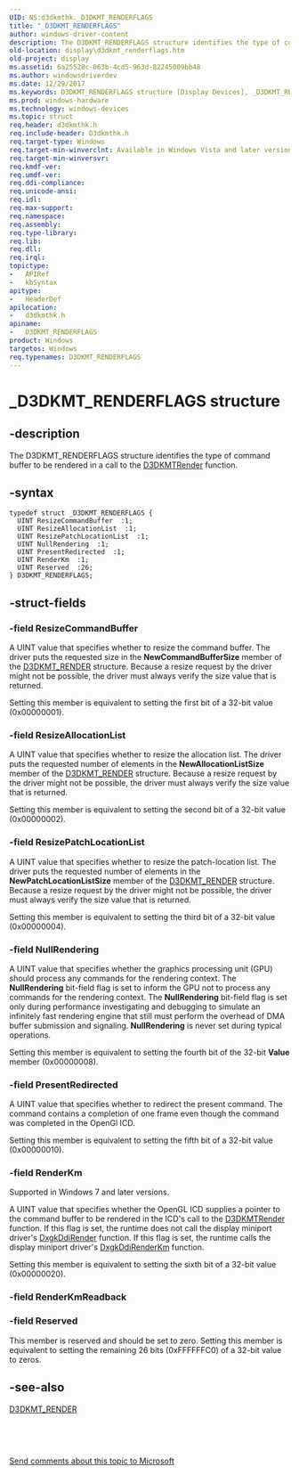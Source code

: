 ```yaml
---
UID: NS:d3dkmthk._D3DKMT_RENDERFLAGS
title: "_D3DKMT_RENDERFLAGS"
author: windows-driver-content
description: The D3DKMT_RENDERFLAGS structure identifies the type of command buffer to be rendered in a call to the D3DKMTRender function.
old-location: display\d3dkmt_renderflags.htm
old-project: display
ms.assetid: 6a25528c-063b-4cd5-963d-82245009bb48
ms.author: windowsdriverdev
ms.date: 12/29/2017
ms.keywords: D3DKMT_RENDERFLAGS structure [Display Devices], _D3DKMT_RENDERFLAGS, d3dkmthk/D3DKMT_RENDERFLAGS, D3DKMT_RENDERFLAGS, display.d3dkmt_renderflags, OpenGL_Structs_8a885a03-0eba-4119-973a-a1c1dafe3c10.xml
ms.prod: windows-hardware
ms.technology: windows-devices
ms.topic: struct
req.header: d3dkmthk.h
req.include-header: D3dkmthk.h
req.target-type: Windows
req.target-min-winverclnt: Available in Windows Vista and later versions of the Windows operating systems.
req.target-min-winversvr: 
req.kmdf-ver: 
req.umdf-ver: 
req.ddi-compliance: 
req.unicode-ansi: 
req.idl: 
req.max-support: 
req.namespace: 
req.assembly: 
req.type-library: 
req.lib: 
req.dll: 
req.irql: 
topictype:
-	APIRef
-	kbSyntax
apitype:
-	HeaderDef
apilocation:
-	d3dkmthk.h
apiname:
-	D3DKMT_RENDERFLAGS
product: Windows
targetos: Windows
req.typenames: D3DKMT_RENDERFLAGS
---
```


# _D3DKMT_RENDERFLAGS structure


## -description


The D3DKMT_RENDERFLAGS structure identifies the type of command buffer to be rendered in a call to the <a href="..\d3dkmthk\nf-d3dkmthk-d3dkmtrender.md">D3DKMTRender</a> function.


## -syntax


````
typedef struct _D3DKMT_RENDERFLAGS {
  UINT ResizeCommandBuffer  :1;
  UINT ResizeAllocationList  :1;
  UINT ResizePatchLocationList  :1;
  UINT NullRendering  :1;
  UINT PresentRedirected  :1;
  UINT RenderKm  :1;
  UINT Reserved  :26;
} D3DKMT_RENDERFLAGS;
````


## -struct-fields




### -field ResizeCommandBuffer

A UINT value that specifies whether to resize the command buffer. The driver puts the requested size in the <b>NewCommandBufferSize</b> member of the <a href="..\d3dkmthk\ns-d3dkmthk-_d3dkmt_render.md">D3DKMT_RENDER</a> structure. Because a resize request by the driver might not be possible, the driver must always verify the size value that is returned.

Setting this member is equivalent to setting the first bit of a 32-bit value (0x00000001).


### -field ResizeAllocationList

A UINT value that specifies whether to resize the allocation list. The driver puts the requested number of elements in the <b>NewAllocationListSize</b> member of the <a href="..\d3dkmthk\ns-d3dkmthk-_d3dkmt_render.md">D3DKMT_RENDER</a> structure. Because a resize request by the driver might not be possible, the driver must always verify the size value that is returned.

Setting this member is equivalent to setting the second bit of a 32-bit value (0x00000002).


### -field ResizePatchLocationList

A UINT value that specifies whether to resize the patch-location list. The driver puts the requested number of elements in the <b>NewPatchLocationListSize</b> member of the <a href="..\d3dkmthk\ns-d3dkmthk-_d3dkmt_render.md">D3DKMT_RENDER</a> structure. Because a resize request by the driver might not be possible, the driver must always verify the size value that is returned.

Setting this member is equivalent to setting the third bit of a 32-bit value (0x00000004).


### -field NullRendering

A UINT value that specifies whether the graphics processing unit (GPU) should process any commands for the rendering context. The <b>NullRendering</b> bit-field flag is set to inform the GPU not to process any commands for the rendering context. The <b>NullRendering</b> bit-field flag is set only during performance investigating and debugging to simulate an infinitely fast rendering engine that still must perform the overhead of DMA buffer submission and signaling. <b>NullRendering</b> is never set during typical operations. 

Setting this member is equivalent to setting the fourth bit of the 32-bit <b>Value</b> member (0x00000008).


### -field PresentRedirected

A UINT value that specifies whether to redirect the present command. The command contains a completion of one frame even though the command was completed in the OpenGl ICD.

Setting this member is equivalent to setting the fifth bit of a 32-bit value (0x00000010).


### -field RenderKm

Supported in Windows 7 and later versions.

A UINT value that specifies whether the OpenGL ICD supplies a pointer to the command buffer to be rendered in the ICD's call to the <a href="..\d3dkmthk\nf-d3dkmthk-d3dkmtrender.md">D3DKMTRender</a> function. If this flag is set, the runtime does not call the display miniport driver's <a href="..\d3dkmddi\nc-d3dkmddi-dxgkddi_render.md">DxgkDdiRender</a> function. If this flag is set, the runtime calls the display miniport driver's <a href="..\d3dkmddi\nc-d3dkmddi-dxgkddi_renderkm.md">DxgkDdiRenderKm</a> function. 

Setting this member is equivalent to setting the sixth bit of a 32-bit value (0x00000020).


### -field RenderKmReadback

 


### -field Reserved

This member is reserved and should be set to zero. Setting this member is equivalent to setting the remaining 26 bits (0xFFFFFFC0) of a 32-bit value to zeros.


## -see-also

<a href="..\d3dkmthk\ns-d3dkmthk-_d3dkmt_render.md">D3DKMT_RENDER</a>



 

 

<a href="mailto:wsddocfb@microsoft.com?subject=Documentation%20feedback [display\display]:%20D3DKMT_RENDERFLAGS structure%20 RELEASE:%20(12/29/2017)&amp;body=%0A%0APRIVACY STATEMENT%0A%0AWe use your feedback to improve the documentation. We don't use your email address for any other purpose, and we'll remove your email address from our system after the issue that you're reporting is fixed. While we're working to fix this issue, we might send you an email message to ask for more info. Later, we might also send you an email message to let you know that we've addressed your feedback.%0A%0AFor more info about Microsoft's privacy policy, see http://privacy.microsoft.com/en-us/default.aspx." title="Send comments about this topic to Microsoft">Send comments about this topic to Microsoft</a>

